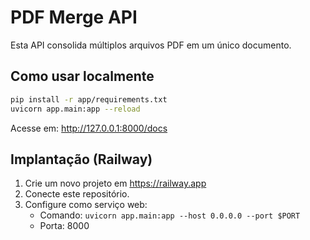 # PDF Merge API

Esta API consolida múltiplos arquivos PDF em um único documento.

## Como usar localmente

```bash
pip install -r app/requirements.txt
uvicorn app.main:app --reload
```

Acesse em: http://127.0.0.1:8000/docs

## Implantação (Railway)

1. Crie um novo projeto em https://railway.app
2. Conecte este repositório.
3. Configure como serviço web:
   - Comando: `uvicorn app.main:app --host 0.0.0.0 --port $PORT`
   - Porta: 8000